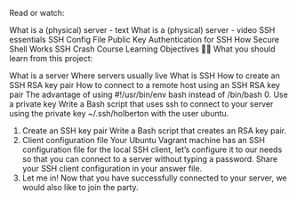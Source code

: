 Read or watch:

What is a (physical) server - text
What is a (physical) server - video
SSH essentials
SSH Config File
Public Key Authentication for SSH
How Secure Shell Works
SSH Crash Course
Learning Objectives 👨‍💻
What you should learn from this project:

What is a server
Where servers usually live
What is SSH
How to create an SSH RSA key pair
How to connect to a remote host using an SSH RSA key pair
The advantage of using #!/usr/bin/env bash instead of /bin/bash
0. Use a private key
Write a Bash script that uses ssh to connect to your server using the private key ~/.ssh/holberton with the user ubuntu.
1. Create an SSH key pair
Write a Bash script that creates an RSA key pair.
2. Client configuration file
Your Ubuntu Vagrant machine has an SSH configuration file for the local SSH client, let’s configure it to our needs so that you can connect to a server without typing a password. Share your SSH client configuration in your answer file.
3. Let me in!
Now that you have successfully connected to your server, we would also like to join the party.

